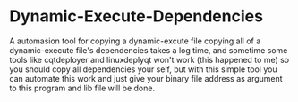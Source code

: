 # Dynamic-Execute-Dependencies
A automasion tool for copying a dynamic-excute file
copying all of a dynamic-execute file's dependencies takes a log time, and sometime some tools like cqtdeployer and linuxdeplyqt won't work (this happened to me)
so you should copy all dependencies your self, but with this simple tool you can automate this work and just give your binary file address as argument to this program and lib file will be done.
